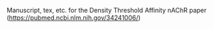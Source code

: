 Manuscript, tex, etc. for the Density Threshold Affinity nAChR paper (https://pubmed.ncbi.nlm.nih.gov/34241006/)
